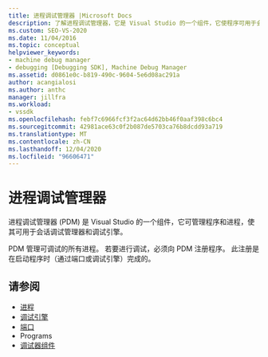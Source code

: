```yaml
---
title: 进程调试管理器 |Microsoft Docs
description: 了解进程调试管理器，它是 Visual Studio 的一个组件，它使程序可用于会话调试管理器和调试引擎。
ms.custom: SEO-VS-2020
ms.date: 11/04/2016
ms.topic: conceptual
helpviewer_keywords:
- machine debug manager
- debugging [Debugging SDK], Machine Debug Manager
ms.assetid: d0861e0c-b819-490c-9604-5e6d08ac291a
author: acangialosi
ms.author: anthc
manager: jillfra
ms.workload:
- vssdk
ms.openlocfilehash: febf7c6966fcf3f2ac64d62bb46f0aaf398c6bc4
ms.sourcegitcommit: 42981ace63c0f2b087de5703ca76b8dcdd93a719
ms.translationtype: MT
ms.contentlocale: zh-CN
ms.lasthandoff: 12/04/2020
ms.locfileid: "96606471"
---
```

# <a name="process-debug-manager"></a>进程调试管理器
进程调试管理器 (PDM) 是 Visual Studio 的一个组件，它可管理程序和进程，使其可用于会话调试管理器和调试引擎。

 PDM 管理可调试的所有进程。 若要进行调试，必须向 PDM 注册程序。 此注册是在启动程序时（通过端口或调试引擎）完成的。

## <a name="see-also"></a>请参阅
- [进程](../../extensibility/debugger/processes.md)
- [调试引擎](../../extensibility/debugger/debug-engine.md)
- [端口](../../extensibility/debugger/ports.md)
- Programs 
- [调试器组件](../../extensibility/debugger/debugger-components.md)
